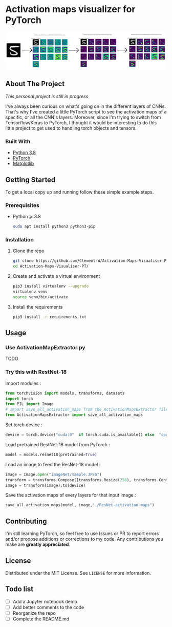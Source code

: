 
<!-- PROJECT LOGO -->
<br />

<h1 align="left">Activation maps visualizer for PyTorch</h1>

<p align="center">
    <img src="example.png" alt="example" >
</p>



<!-- ABOUT THE PROJECT -->
## About The Project

_This personal project is still in progress_

I've always been curious on what's going on in the different layers of CNNs. That's why I've created a little PyTorch script to see the activation maps of a specific, or all the CNN's layers. 
Moreover, since I'm trying to switch from Tensorflow/Keras to PyTorch, I thought it would be interesting to do this little project to get used to handling torch objects and tensors.

### Built With

* [Python 3.8](https://www.python.org/)
* [PyTorch](https://pytorch.org/)
* [Matplotlib](https://matplotlib.org)


<!-- GETTING STARTED -->
## Getting Started

To get a local copy up and running follow these simple example steps.

### Prerequisites

* Python  ⩾ 3.8
  ```sh
  sudo apt install python3 python3-pip
  ```

### Installation


1. Clone the repo
   ```sh
   git clone https://github.com/Clement-W/Activation-Maps-Visualiser-PT.git
   cd Activation-Maps-Visualiser-PT/
   ```
3. Create and activate a virtual environment
   ```sh
   pip3 install virtualenv --upgrade
   virtualenv venv
   source venv/bin/activate
   ```
4. Install the requirements
   ```sh
   pip3 install -r requirements.txt
   ```


<!-- USAGE EXAMPLES -->
## Usage


### Use ActivationMapExtractor.py

TODO


### Try this with RestNet-18

Import modules :
```py
from torchvision import models, transforms, datasets
import torch
from PIL import Image
# Import save_all_activation_maps from the ActivationMapsExtractor file
from ActivationMapsExtractor import save_all_activation_maps
```
Set torch device :
```py
device = torch.device("cuda:0"  if torch.cuda.is_available() else  "cpu")
```
Load pretrained RestNet-18 model from PyTorch :
```py
model = models.resnet18(pretrained=True)
```
Load an image to feed the ResNet-18 model :
```py
image = Image.open("imageNet/sample.JPEG")
transform = transforms.Compose([transforms.Resize(256), transforms.CenterCrop(224), transforms.ToTensor()])
image = transform(image).to(device)
```

Save the activation maps of every layers for that input image :
```py
save_all_activation_maps(model, image,"./ResNet-activation-maps")
```





<!-- CONTRIBUTING -->
## Contributing

I'm still learning PyTorch, so feel free to use Issues or PR to report errors and/or propose additions or corrections to my code. Any contributions you make are **greatly appreciated**.


<!-- LICENSE -->
## License

Distributed under the MIT License. See `LICENSE` for more information.


<!-- TODO LIST -->
## Todo list

- [ ] Add a Jupyter notebook demo
- [ ] Add better comments to the code
- [ ] Reorganize the repo
- [ ] Complete the README.md
